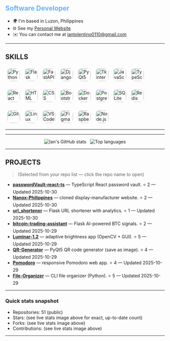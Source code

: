 <!-- HEADER -->
<div align="left">
  <h2 style="color:#66b2ff">Software Developer</h2>
</div>

<ul>
  <li>🌍 I'm based in Luzon, Philippines</li>
  <li>🌐 See my <a href="https://iantolentino.github.io/Dev/" target="_blank">Personal Website</a></li>
  <li>✉️ You can contact me at <a href="mailto:iantolentino0110@gmail.com">iantolentino0110@gmail.com</a></li>
</ul>

---

## SKILLS

<!-- Skill badges grid -->
<p>
<!-- Row 1 -->
<img src="https://img.shields.io/badge/-Python-3776AB?style=for-the-badge&logo=python&logoColor=white" alt="Python" height="40" style="margin:6px; border-radius:10px;" />
<img src="https://img.shields.io/badge/-Flask-000000?style=for-the-badge&logo=flask&logoColor=white" alt="Flask" height="40" style="margin:6px; border-radius:10px;" />
<img src="https://img.shields.io/badge/-FastAPI-009688?style=for-the-badge&logo=fastapi&logoColor=white" alt="FastAPI" height="40" style="margin:6px; border-radius:10px;" />
<img src="https://img.shields.io/badge/-Django-092E20?style=for-the-badge&logo=django&logoColor=white" alt="Django" height="40" style="margin:6px; border-radius:10px;" />
<img src="https://img.shields.io/badge/-PyQt5-2b2b2b?style=for-the-badge&logo=qt&logoColor=white" alt="PyQt5" height="40" style="margin:6px; border-radius:10px;" />
<img src="https://img.shields.io/badge/-Tkinter-2b2b2b?style=for-the-badge&logo=python&logoColor=white" alt="Tkinter" height="40" style="margin:6px; border-radius:10px;" />
<img src="https://img.shields.io/badge/-JavaScript-F7DF1E?style=for-the-badge&logo=javascript&logoColor=black" alt="JavaScript" height="40" style="margin:6px; border-radius:10px;" />
<img src="https://img.shields.io/badge/-TypeScript-3178C6?style=for-the-badge&logo=typescript&logoColor=white" alt="TypeScript" height="40" style="margin:6px; border-radius:10px;" />
</p>

<p>
<!-- Row 2 -->
<img src="https://img.shields.io/badge/-React-61DAFB?style=for-the-badge&logo=react&logoColor=black" alt="React" height="40" style="margin:6px; border-radius:10px;" />
<img src="https://img.shields.io/badge/-HTML5-E34F26?style=for-the-badge&logo=html5&logoColor=white" alt="HTML" height="40" style="margin:6px; border-radius:10px;" />
<img src="https://img.shields.io/badge/-CSS3-1572B6?style=for-the-badge&logo=css3&logoColor=white" alt="CSS" height="40" style="margin:6px; border-radius:10px;" />
<img src="https://img.shields.io/badge/-Bootstrap-7952B3?style=for-the-badge&logo=bootstrap&logoColor=white" alt="Bootstrap" height="40" style="margin:6px; border-radius:10px;" />
<img src="https://img.shields.io/badge/-Docker-2496ED?style=for-the-badge&logo=docker&logoColor=white" alt="Docker" height="40" style="margin:6px; border-radius:10px;" />
<img src="https://img.shields.io/badge/-Postgres-316192?style=for-the-badge&logo=postgresql&logoColor=white" alt="Postgres" height="40" style="margin:6px; border-radius:10px;" />
<img src="https://img.shields.io/badge/-SQLite-003B57?style=for-the-badge&logo=sqlite&logoColor=white" alt="SQLite" height="40" style="margin:6px; border-radius:10px;" />
<img src="https://img.shields.io/badge/-Redis-DC382D?style=for-the-badge&logo=redis&logoColor=white" alt="Redis" height="40" style="margin:6px; border-radius:10px;" />
</p>

<p>
<!-- Row 3 -->
<img src="https://img.shields.io/badge/-Git-F05032?style=for-the-badge&logo=git&logoColor=white" alt="Git" height="40" style="margin:6px; border-radius:10px;" />
<img src="https://img.shields.io/badge/-Linux-FCC624?style=for-the-badge&logo=linux&logoColor=black" alt="Linux" height="40" style="margin:6px; border-radius:10px;" />
<img src="https://img.shields.io/badge/-VSCode-007ACC?style=for-the-badge&logo=visualstudiocode&logoColor=white" alt="VSCode" height="40" style="margin:6px; border-radius:10px;" />
<img src="https://img.shields.io/badge/-Figma-F24E1E?style=for-the-badge&logo=figma&logoColor=white" alt="Figma" height="40" style="margin:6px; border-radius:10px;" />
<img src="https://img.shields.io/badge/-RaspberryPi-C51A4A?style=for-the-badge&logo=raspberrypi&logoColor=white" alt="Raspberry Pi" height="40" style="margin:6px; border-radius:10px;" />
<img src="https://img.shields.io/badge/-Node.js-339933?style=for-the-badge&logo=node.js&logoColor=white" alt="Node.js" height="40" style="margin:6px; border-radius:10px;" />
</p>

---

<hr/>

<!-- STATS -->
<p align="center">
  <img alt="Ian's GitHub stats" src="https://github-readme-stats.vercel.app/api?username=iantolentino&show_icons=true&theme=radical" />
  &nbsp;
  <img alt="Top languages" src="https://github-readme-stats.vercel.app/api/top-langs?username=iantolentino&layout=compact&theme=radical" />
</p>

---

## PROJECTS

> (Selected from your repo list — click the repo name to open)

- **[passwordVault-react-ts](https://github.com/iantolentino/passwordVault-react-ts)** — TypeScript React password vault. ⭐ 2 — Updated 2025-10-30  
- **[Nanox-Philippines](https://github.com/iantolentino/Nanox-Philippines)** — cloned display-manufacturer website. ⭐ 2 — Updated 2025-10-30  
- **[url_shortener](https://github.com/iantolentino/url_shortener)** — Flask URL shortener with analytics. ⭐ 1 — Updated 2025-10-30  
- **[bitcoin-trading-assistant](https://github.com/iantolentino/bitcoin-trading-assistant)** — Flask AI-powered BTC signals. ⭐ 2 — Updated 2025-10-29  
- **[Luminar-1.2](https://github.com/iantolentino/Luminar-1.2)** — adaptive brightness app (OpenCV + GUI). ⭐ 5 — Updated 2025-10-29  
- **[QR-Generator](https://github.com/iantolentino/QR-Generator)** — PyQt5 QR code generator (save as image). ⭐ 4 — Updated 2025-10-29  
- **[Pomodoro](https://github.com/iantolentino/Pomodoro)** — responsive Pomodoro web app. ⭐ 4 — Updated 2025-10-29  
- **[File-Organizer](https://github.com/iantolentino/File-Organizer)** — CLI file organizer (Python). ⭐ 5 — Updated 2025-10-29

---

### Quick stats snapshot
- Repositories: 51 (public)
- Stars: (see live stats image above for exact, up-to-date count)
- Forks: (see live stats image above)
- Contributions: (see live stats image above)

---

